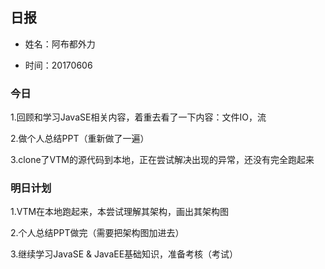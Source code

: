 ## 日报

* 姓名：阿布都外力

* 时间：20170606

### 今日 

1.回顾和学习JavaSE相关内容，着重去看了一下内容：文件IO，流

2.做个人总结PPT（重新做了一遍）

3.clone了VTM的源代码到本地，正在尝试解决出现的异常，还没有完全跑起来


### 明日计划 

1.VTM在本地跑起来，本尝试理解其架构，画出其架构图

2.个人总结PPT做完（需要把架构图加进去）

3.继续学习JavaSE & JavaEE基础知识，准备考核（考试）